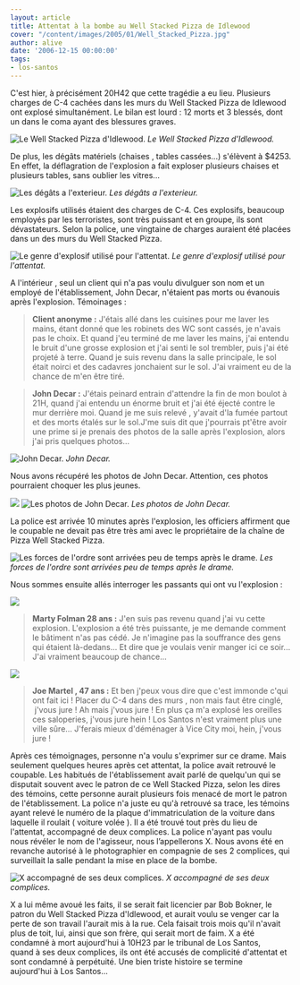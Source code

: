 ```yaml
---
layout: article
title: Attentat à la bombe au Well Stacked Pizza de Idlewood
cover: "/content/images/2005/01/Well_Stacked_Pizza.jpg"
author: alive
date: '2006-12-15 00:00:00'
tags:
- los-santos
---
```


C'est hier,&nbsp;à précisément 20H42 que cette tragédie a eu lieu. Plusieurs charges de C-4 cachées dans les murs du Well Stacked Pizza de Idlewood ont explosé simultanément. Le bilan est lourd : 12 morts et 3 blessés, dont un dans le coma ayant des blessures graves.

![Le Well Stacked Pizza d'Idlewood.](/content/images/2005/01/Well_Stacked_Pizza.jpg)
_Le Well Stacked Pizza d'Idlewood._

De plus, les dégâts matériels (chaises , tables cassées...) s'élèvent&nbsp;à $4253. En effet, la déflagration de l'explosion a fait exploser plusieurs chaises et plusieurs tables, sans oublier les vitres...

![Les dégâts a l'exterieur.](/content/images/2005/01/Evaluation_des_degats.jpg)
_Les dégâts a l'exterieur._

Les explosifs utilisés étaient des charges de C-4. Ces explosifs, beaucoup employés par les terroristes, sont très puissant et en groupe, ils sont dévastateurs. Selon la police, une vingtaine de charges auraient été placées dans un des murs du Well Stacked Pizza.

![Le genre d'explosif utilisé pour l'attentat.](/content/images/2005/01/C4.jpg)
_Le genre d'explosif utilisé pour l'attentat._

A l'intérieur , seul un client qui n'a pas voulu divulguer son nom et un employé de l'établissement, John Decar, n'étaient pas morts ou évanouis après l'explosion. Témoinages :

> **Client anonyme :** J'étais allé dans les cuisines pour me laver les mains, étant donné que les robinets des WC sont cassés, je n'avais pas le choix. Et quand j'eu terminé de me laver les mains, j'ai entendu le bruit d'une grosse explosion et j'ai senti le sol trembler, puis j'ai été projeté&nbsp;à terre. Quand je suis revenu dans la salle principale, le sol était noirci et des cadavres jonchaient sur le sol. J'ai vraiment eu de la chance de m'en être tiré.

> **John Decar :** J'étais peinard entrain d'attendre la fin de mon boulot&nbsp;à 21H, quand j'ai entendu un énorme bruit et j'ai été éjecté contre le mur derrière moi. Quand je me suis relevé , y'avait d'la fumée partout et des morts étalés sur le sol.J'me suis dit que j'pourrais pt'être avoir une prime si je prenais des photos de la salle après l'explosion, alors j'ai pris quelques photos...

![John Decar.](/content/images/2005/01/john_decar.jpg)
_John Decar._

Nous avons récupéré les photos de John Decar. Attention, ces photos pourraient choquer les plus jeunes.

![](/content/images/2005/01/photo_amateur_1.jpg)
![Les photos de John Decar.](/content/images/2005/01/photo_amateur_2.jpg)
_Les photos de John Decar._

La police est arrivée 10 minutes après l'explosion, les officiers affirment que le coupable ne devait pas être très ami avec le propriétaire de la chaîne de Pizza Well Stacked Pizza.

![Les forces de l'ordre sont arrivées peu de temps après le drame.](/content/images/2005/01/la_police_arrive.jpg)
_Les forces de l'ordre sont arrivées peu de temps après le drame._

Nous sommes ensuite allés interroger les passants qui ont vu l'explosion :

![](/content/images/2005/01/temoin_n_1.jpg)

> **Marty Folman 28 ans :** J'en suis pas revenu quand j'ai vu cette explosion. L'explosion a été très puissante, je me demande comment le bâtiment n'as pas cédé. Je n'imagine pas la souffrance des gens qui étaient là-dedans... Et dire que je voulais venir manger ici ce soir... J'ai vraiment beaucoup de chance...

![](/content/images/2005/01/temoin_n_2.jpg)

> **Joe Martel , 47 ans :** Et ben j'peux vous dire que c'est immonde c'qui ont fait ici ! Placer du C-4 dans des murs , non mais faut être cinglé, &nbsp;j'vous jure ! Ah mais j'vous jure ! En plus ça m'a explosé les oreilles ces saloperies, j'vous jure hein ! Los Santos n'est vraiment plus une ville sûre... J'ferais mieux d'déménager à Vice City moi, hein, j'vous jure !

Après ces témoignages, personne n'a voulu s'exprimer sur ce drame. Mais seulement quelques heures après cet attentat, la police avait retrouvé le coupable. Les habitués de l'établissement avait parlé de quelqu'un qui se disputait souvent avec le patron de ce Well Stacked Pizza, selon les dires des témoins, cette personne aurait plusieurs fois menacé de mort le patron de l'établissement. La police n'a juste eu qu'à retrouvé sa trace, les témoins ayant relevé le numéro de la plaque d'immatriculation de la voiture dans laquelle il roulait ( voiture volée ). Il a été trouvé tout près du lieu de l'attentat, accompagné de&nbsp;deux complices. La police n'ayant pas voulu nous révéler le nom de l'agisseur, nous l’appellerons X. Nous avons été en revanche autorisé&nbsp;à le photographier en compagnie de ses 2 complices, qui surveillait la salle pendant la mise en place de la bombe.

![X accompagné de ses deux complices.](/content/images/2005/01/suspect_choper.jpg)
_X accompagné de ses deux complices._

X a lui même avoué les faits, il se serait fait licencier par Bob Bokner, le patron du Well Stacked Pizza d'Idlewood, et aurait voulu se venger car la perte de son travail l'aurait mis&nbsp;à la rue. Cela faisait&nbsp;trois mois qu'il n'avait plus de toit, lui, ainsi que son frère, qui serait mort de faim. X a été condamné&nbsp;à mort aujourd'hui&nbsp;à 10H23 par le tribunal de Los Santos, quand&nbsp;à ses&nbsp;deux complices, ils ont été accusés de complicité d'attentat et sont condamné&nbsp;à perpétuité. Une bien triste histoire se termine aujourd'hui&nbsp;à Los Santos...